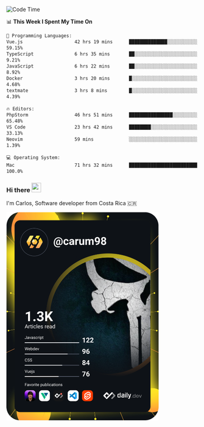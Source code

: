 
<!--START_SECTION:waka-->
![Code Time](http://img.shields.io/badge/Code%20Time-8%2C307%20hrs%203%20mins-blue)

📊 **This Week I Spent My Time On** 

```text
💬 Programming Languages: 
Vue.js                   42 hrs 19 mins      ██████████████░░░░░░░░░░░   59.15% 
TypeScript               6 hrs 35 mins       ██░░░░░░░░░░░░░░░░░░░░░░░   9.21% 
JavaScript               6 hrs 22 mins       ██░░░░░░░░░░░░░░░░░░░░░░░   8.92% 
Docker                   3 hrs 20 mins       █░░░░░░░░░░░░░░░░░░░░░░░░   4.68% 
textmate                 3 hrs 8 mins        █░░░░░░░░░░░░░░░░░░░░░░░░   4.39%

🔥 Editors: 
PhpStorm                 46 hrs 51 mins      ████████████████░░░░░░░░░   65.48% 
VS Code                  23 hrs 42 mins      ████████░░░░░░░░░░░░░░░░░   33.13% 
Neovim                   59 mins             ░░░░░░░░░░░░░░░░░░░░░░░░░   1.39%

💻 Operating System: 
Mac                      71 hrs 32 mins      █████████████████████████   100.0%

```


<!--END_SECTION:waka-->

### Hi there <img src="https://media.giphy.com/media/hvRJCLFzcasrR4ia7z/giphy.gif" width="25px" height="25px">

I'm Carlos, Software developer from Costa Rica 🇨🇷

<a href="https://app.daily.dev/carum98"><img src="https://github.com/carum98/carum98/blob/main/devcard.svg" width="400" alt="Carlos Umaña Acevedo's Dev Card"/></a>
